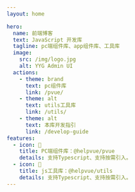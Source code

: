 ```yaml
---
layout: home

hero:
  name: 前端博客
  text: JavaScript 开发库
  tagline: pc端组件库、app组件库、工具库
  image:
    src: /img/logo.jpg
    alt: YYG Admin UI
  actions:
    - theme: brand
      text: pc组件库
      link: /pvue/
    - theme: alt
      text: utils工具库
      link: /utils/
    - theme: alt
      text: 本库开发指引
      link: /develop-guide
features:
  - icon: 🧩
    title: PC端组件库：@helpvue/pvue
    details: 支持Typescript、支持按需引入。
  - icon: 🔨
    title: js工具库：@helpvue/utils
    details: 支持Typescript、支持按需引入。
---
```

